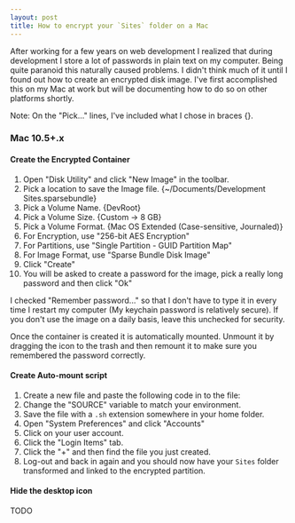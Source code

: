 ```yaml
---
layout: post
title: How to encrypt your `Sites` folder on a Mac
---
```


After working for a few years on web development I realized that during
development I store a lot of passwords in plain text on my computer. Being
quite paranoid this naturally caused problems. I didn't think much of it until
I found out how to create an encrypted disk image. I've first accomplished this
on my Mac at work but will be documenting how to do so on other platforms
shortly.

Note: On the "Pick..." lines, I've included what I chose in braces {}.

### Mac 10.5+.x

#### Create the Encrypted Container

1. Open "Disk Utility" and click "New Image" in the toolbar.
2. Pick a location to save the Image file. {~/Documents/Development
   Sites.sparsebundle}
3. Pick a Volume Name. {DevRoot}
4. Pick a Volume Size. {Custom -> 8 GB}
5. Pick a Volume Format. {Mac OS Extended (Case-sensitive, Journaled)}
6. For Encryption, use "256-bit AES Encryption"
7. For Partitions, use "Single Partition - GUID Partition Map"
8. For Image Format, use "Sparse Bundle Disk Image"
9. Click "Create"
1. You will be asked to create a password for the image, pick a really long
   password and then click "Ok"

I checked "Remember password..." so that I don't have to type it in every time
I restart my computer (My keychain password is relatively secure). If you don't
use the image on a daily basis, leave this unchecked for security.

Once the container is created it is automatically mounted. Unmount it by
dragging the icon to the trash and then remount it to make sure you remembered
the password correctly.

#### Create Auto-mount script

1. Create a new file and paste the following code in to the file:
   <script src="http://gist.github.com/286375.js?file=attach-disk-image.sh"> </script>
2. Change the "SOURCE" variable to match your environment.
2. Save the file with a `.sh` extension somewhere in your home folder.
3. Open "System Preferences" and click "Accounts"
4. Click on your user account.
5. Click the "Login Items" tab.
6. Click the "+" and then find the file you just created.
7. Log-out and back in again and you should now have your `Sites` folder
   transformed and linked to the encrypted partition.

#### Hide the desktop icon

TODO
